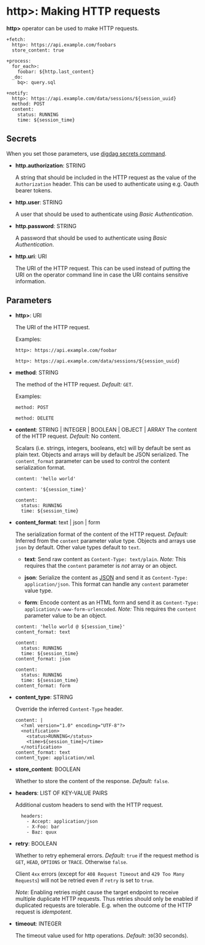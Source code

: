# http>: Making HTTP requests

**http>** operator can be used to make HTTP requests.

```
+fetch:
  http>: https://api.example.com/foobars
  store_content: true

+process:
  for_each>:
    foobar: ${http.last_content}
  _do:
    bq>: query.sql
```

```
+notify:
  http>: https://api.example.com/data/sessions/${session_uuid}
  method: POST
  content:
    status: RUNNING
    time: ${session_time}
```

## Secrets

When you set those parameters, use [digdag secrets command](https://docs.digdag.io/command_reference.html#secrets).

* **http.authorization**: STRING

  A string that should be included in the HTTP request as the value of the `Authorization` header. This can be used to authenticate using e.g. Oauth bearer tokens.

* **http.user**: STRING

  A user that should be used to authenticate using *Basic Authentication*.

* **http.password**: STRING

  A password that should be used to authenticate using *Basic Authentication*.

* **http.uri**: URI

  The URI of the HTTP request. This can be used instead of putting the URI on the operator command line in case the URI contains sensitive information.

## Parameters

* **http>**: URI

  The URI of the HTTP request.

  Examples:

  ```
  http>: https://api.example.com/foobar
  ```

  ```
  http>: https://api.example.com/data/sessions/${session_uuid}
  ```

* **method**: STRING

  The method of the HTTP request. *Default:* `GET`.

  Examples:

  ```
  method: POST
  ```

  ```
  method: DELETE
  ```

* **content**: STRING | INTEGER | BOOLEAN | OBJECT | ARRAY
  The content of the HTTP request. *Default:* No content.

  Scalars (i.e. strings, integers, booleans, etc) will by default be sent as plain text. Objects and arrays will by default be JSON serialized. The `content_format` parameter can be used to control the content serialization format.

  ```
  content: 'hello world'
  ```

  ```
  content: '${session_time}'
  ```

  ```
  content:
    status: RUNNING
    time: ${session_time}
  ```

* **content_format**: text | json | form

  The serialization format of the content of the HTTP request. *Default:* Inferred from the `content` parameter value type. Objects and arrays use `json` by default. Other value types default to `text`.

  * **text**: Send raw content as `Content-Type: text/plain`. *Note:* This requires that the `content` parameter is _not_ array or an object.

  * **json**: Serialize the content as [JSON](http://json.org/) and send it as `Content-Type: application/json`. This format can handle any `content` parameter value type.

  * **form**: Encode content as an HTML form and send it as `Content-Type: application/x-www-form-urlencoded`. *Note:* This requires the `content` parameter value to be an object.

  ```
  content: 'hello world @ ${session_time}'
  content_format: text
  ```

  ```
  content:
    status: RUNNING
    time: ${session_time}
  content_format: json
  ```

  ```
  content:
    status: RUNNING
    time: ${session_time}
  content_format: form
  ```

* **content_type**: STRING

  Override the inferred `Content-Type` header.

  ```
  content: |
    <?xml version="1.0" encoding="UTF-8"?>
    <notification>
      <status>RUNNING</status>
      <time>${session_time}</time>
    </notification>
  content_format: text
  content_type: application/xml
  ```

* **store_content**: BOOLEAN

  Whether to store the content of the response. *Default:* `false`.

* **headers**: LIST OF KEY-VALUE PAIRS

  Additional custom headers to send with the HTTP request.

  ```
    headers:
      - Accept: application/json
      - X-Foo: bar
      - Baz: quux
  ```

* **retry**: BOOLEAN

  Whether to retry ephemeral errors. *Default:* `true` if the request method is `GET`, `HEAD`, `OPTIONS` or `TRACE`. Otherwise `false`.

  Client `4xx` errors (except for `408 Request Timeout` and `429 Too Many Requests`) will not be retried even if `retry` is set to `true`.

  *Note:* Enabling retries might cause the target endpoint to receive multiple duplicate HTTP requests. Thus retries should only be enabled if duplicated requests are tolerable. E.g. when the outcome of the HTTP request is *idempotent*.

* **timeout**: INTEGER

  The timeout value used for http operations. *Default*: `30`(30 seconds).
